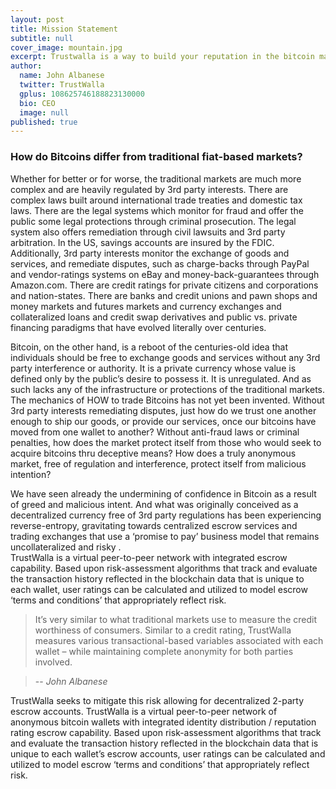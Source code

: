 ```yaml
---
layout: post
title: Mission Statement
subtitle: null
cover_image: mountain.jpg
excerpt: Trustwalla is a way to build your reputation in the bitcoin marketplace
author: 
  name: John Albanese
  twitter: TrustWalla
  gplus: 108625746188823130000
  bio: CEO
  image: null
published: true
---
```


### How do Bitcoins differ from traditional fiat-based markets?

Whether for better or for worse, the traditional markets are much more complex and are heavily regulated by 3rd party interests.    There are complex laws built around international trade treaties and domestic tax laws.   There are the legal systems which monitor for fraud and offer the public some legal protections through criminal prosecution.  The legal system also offers remediation through civil lawsuits and 3rd party arbitration.   In the US, savings accounts are insured by the FDIC.   Additionally, 3rd party interests monitor the exchange of goods and services, and remediate disputes, such as charge-backs through PayPal and vendor-ratings systems on eBay and money-back-guarantees through Amazon.com.  There are credit ratings for private citizens and corporations and nation-states.  There are banks and credit unions and pawn shops and money markets and futures markets and currency exchanges and collateralized loans and credit swap derivatives and public vs. private financing paradigms that have evolved literally over centuries.

Bitcoin, on the other hand, is a reboot of the centuries-old idea that individuals should be free to exchange goods and services without any 3rd party interference or authority.  It is a private currency whose value is defined only by the public’s desire to possess it.  It is unregulated.  And as such lacks any of the infrastructure or protections of the traditional markets.  The mechanics of HOW to trade Bitcoins has not yet been invented.  Without 3rd party interests remediating disputes, just how do we trust one another enough to ship our goods, or provide our services, once our bitcoins have moved from one wallet to another?  Without anti-fraud laws or criminal penalties, how does the market protect itself from those who would seek to acquire bitcoins thru deceptive means?   How does a truly anonymous market, free of regulation and interference, protect itself from malicious intention?

We have seen already the undermining of confidence in Bitcoin as a result of greed and malicious intent.     And what was originally conceived as a decentralized currency free of 3rd party regulations has been experiencing reverse-entropy, gravitating towards centralized escrow services and trading exchanges that use a ‘promise to pay’ business model that remains uncollateralized and risky .  
TrustWalla is a virtual peer-to-peer network with integrated escrow capability.  Based upon risk-assessment algorithms that track and evaluate the transaction history reflected in the blockchain data that is unique to each wallet, user ratings can be calculated and utilized to model escrow ‘terms and conditions’ that appropriately reflect risk.

> It’s very similar to what traditional markets use to measure the credit worthiness of consumers.   Similar to a credit rating, TrustWalla measures various transactional-based variables associated with each wallet – while maintaining complete anonymity for both parties involved.

> -- <cite>John Albanese</cite>

TrustWalla seeks to mitigate this risk allowing for decentralized 2-party escrow accounts.  TrustWalla is a virtual peer-to-peer network of anonymous bitcoin wallets with integrated identity distribution / reputation rating escrow capability.  Based upon risk-assessment algorithms that track and evaluate the transaction history reflected in the blockchain data that is unique to each wallet’s escrow accounts, user ratings can be calculated and utilized to model escrow ‘terms and conditions’ that appropriately reflect risk.